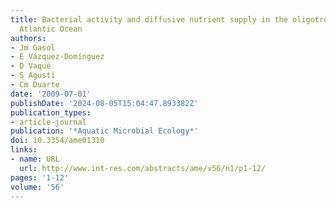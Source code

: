 ```yaml
---
title: Bacterial activity and diffusive nutrient supply in the oligotrophic Central
  Atlantic Ocean
authors:
- Jm Gasol
- E Vázquez-Domínguez
- D Vaqué
- S Agustí
- Cm Duarte
date: '2009-07-01'
publishDate: '2024-08-05T15:04:47.893382Z'
publication_types:
- article-journal
publication: '*Aquatic Microbial Ecology*'
doi: 10.3354/ame01310
links:
- name: URL
  url: http://www.int-res.com/abstracts/ame/v56/n1/p1-12/
pages: '1-12'
volume: '56'
---
```

